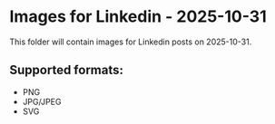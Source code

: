 # Images for Linkedin - 2025-10-31

This folder will contain images for Linkedin posts on 2025-10-31.

## Supported formats:
- PNG
- JPG/JPEG
- SVG
